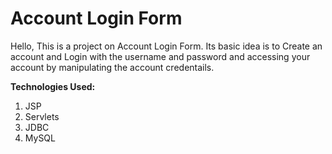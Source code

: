 # Account Login Form

Hello, This is a project on Account Login Form. Its basic idea is to Create an account and Login with the username and password 
and accessing your account by manipulating the account credentails.

**Technologies Used:**
1. JSP
2. Servlets
3. JDBC
4. MySQL


